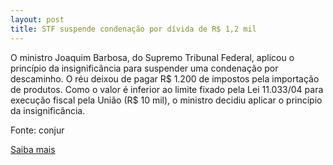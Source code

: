 ```yaml
---
layout: post
title: STF suspende condenação por dívida de R$ 1,2 mil
---
```

<p>O ministro Joaquim Barbosa, do Supremo Tribunal Federal, aplicou o princípio da insignificância para suspender uma condenação por descaminho. O réu deixou de pagar R$ 1.200 de impostos pela importação de produtos. Como o valor é inferior ao limite fixado pela Lei 11.033/04 para execução fiscal pela União (R$ 10 mil), o ministro decidiu aplicar o princípio da insignificância.</p><p>Fonte: conjur</p><p><a href="http://www.conjur.com.br/2009-fev-13/supremo-aplica-principio-insignificancia-acao-divida-fiscal" target="_blank">Saiba mais </a></p>
